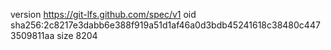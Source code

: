 version https://git-lfs.github.com/spec/v1
oid sha256:2c8217e3dabb6e388f919a51d1af46a0d3bdb45241618c38480c4473509811aa
size 8204
